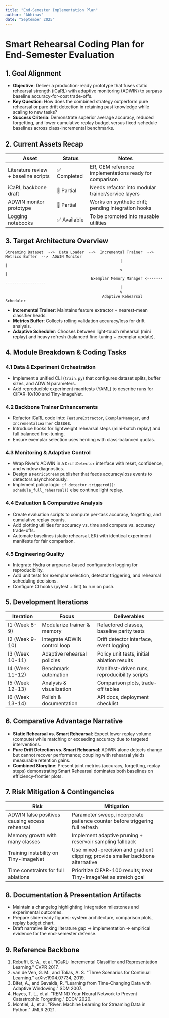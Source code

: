 ```yaml
---
title: "End-Semester Implementation Plan"
author: "Abhinav"
date: "September 2025"
---
```


# Smart Rehearsal Coding Plan for End-Semester Evaluation

## 1. Goal Alignment
- **Objective**: Deliver a production-ready prototype that fuses static rehearsal strength (iCaRL) with adaptive monitoring (ADWIN) to surpass baseline accuracy-for-cost trade-offs.
- **Key Question**: How does the combined strategy outperform pure rehearsal or pure drift detection in retaining past knowledge while scaling to new tasks?
- **Success Criteria**: Demonstrate superior average accuracy, reduced forgetting, and lower cumulative replay budget versus fixed-schedule baselines across class-incremental benchmarks.

## 2. Current Assets Recap
| Asset | Status | Notes |
|-------|--------|-------|
| Literature review + baseline scripts | ✅ Completed | ER, GEM reference implementations ready for comparison |
| iCaRL backbone draft | 🔄 Partial | Needs refactor into modular trainer/service layers |
| ADWIN monitor prototype | 🔄 Partial | Works on synthetic drift; pending integration hooks |
| Logging notebooks | ✅ Available | To be promoted into reusable utilities |

## 3. Target Architecture Overview
```
Streaming Dataset  -->  Data Loader  -->  Incremental Trainer  -->  Metrics Buffer  -->  ADWIN Monitor
                                                   |                                    |
                                                   v                                    |
                                      Exemplar Memory Manager <-------------------------
                                                   |
                                                   v
                                           Adaptive Rehearsal Scheduler
```
- **Incremental Trainer**: Maintains feature extractor + nearest-mean classifier heads.
- **Metrics Buffer**: Collects rolling validation accuracy/loss for drift analysis.
- **Adaptive Scheduler**: Chooses between light-touch rehearsal (mini replay) and heavy refresh (balanced fine-tuning + exemplar update).

## 4. Module Breakdown & Coding Tasks
### 4.1 Data & Experiment Orchestration
- Implement a unified CLI (`train.py`) that configures dataset splits, buffer sizes, and ADWIN parameters.
- Add reproducible experiment manifests (YAML) to describe runs for CIFAR-10/100 and Tiny-ImageNet.

### 4.2 Backbone Trainer Enhancements
- Refactor iCaRL code into: `FeatureExtractor`, `ExemplarManager`, and `IncrementalLearner` classes.
- Introduce hooks for lightweight rehearsal steps (mini-batch replay) and full balanced fine-tuning.
- Ensure exemplar selection uses herding with class-balanced quotas.

### 4.3 Monitoring & Adaptive Control
- Wrap River's ADWIN in a `DriftDetector` interface with reset, confidence, and window diagnostics.
- Design a `MetricStream` publisher that feeds accuracy/loss events to detectors asynchronously.
- Implement policy logic: `if detector.triggered(): schedule_full_rehearsal()` else continue light replay.

### 4.4 Evaluation & Comparative Analysis
- Create evaluation scripts to compute per-task accuracy, forgetting, and cumulative replay counts.
- Add plotting utilities for accuracy vs. time and compute vs. accuracy trade-offs.
- Automate baselines (static rehearsal, ER) with identical experiment manifests for fair comparison.

### 4.5 Engineering Quality
- Integrate Hydra or argparse-based configuration logging for reproducibility.
- Add unit tests for exemplar selection, detector triggering, and rehearsal scheduling decisions.
- Configure CI hooks (pytest + lint) to run on push.

## 5. Development Iterations
| Iteration | Focus | Deliverables |
|-----------|-------|--------------|
| I1 (Week 8-9) | Modularize trainer & memory | Refactored classes, baseline parity tests |
| I2 (Week 9-10) | Integrate ADWIN control loop | Drift detector interface, event logging |
| I3 (Week 10-11) | Adaptive rehearsal policies | Policy unit tests, initial ablation results |
| I4 (Week 11-12) | Benchmark automation | Manifest-driven runs, reproducibility scripts |
| I5 (Week 12-13) | Analysis & visualization | Comparison plots, trade-off tables |
| I6 (Week 13-14) | Polish & documentation | API docs, deployment checklist |

## 6. Comparative Advantage Narrative
- **Static Rehearsal vs. Smart Rehearsal**: Expect lower replay volume (compute) while matching or exceeding accuracy due to targeted interventions.
- **Pure Drift Detection vs. Smart Rehearsal**: ADWIN alone detects change but cannot recover performance; coupling with rehearsal yields measurable retention gains.
- **Combined Storyline**: Present joint metrics (accuracy, forgetting, replay steps) demonstrating Smart Rehearsal dominates both baselines on efficiency-frontier plots.

## 7. Risk Mitigation & Contingencies
| Risk | Mitigation |
|------|------------|
| ADWIN false positives causing excess rehearsal | Parameter sweep, incorporate patience counter before triggering full refresh |
| Memory growth with many classes | Implement adaptive pruning + reservoir sampling fallback |
| Training instability on Tiny-ImageNet | Use mixed-precision and gradient clipping; provide smaller backbone alternative |
| Time constraints for full ablations | Prioritize CIFAR-100 results; treat Tiny-ImageNet as stretch goal |

## 8. Documentation & Presentation Artifacts
- Maintain a changelog highlighting integration milestones and experimental outcomes.
- Prepare slide-ready figures: system architecture, comparison plots, replay budget chart.
- Draft narrative linking literature gap → implementation → empirical evidence for the end-semester defense.

## 9. Reference Backbone
1. Rebuffi, S.-A., et al. "iCaRL: Incremental Classifier and Representation Learning." CVPR 2017.
2. van de Ven, G. M., and Tolias, A. S. "Three Scenarios for Continual Learning." arXiv:1904.07734, 2019.
3. Bifet, A., and Gavaldà, R. "Learning from Time-Changing Data with Adaptive Windowing." SDM 2007.
4. Hayes, T. L., et al. "REMIND Your Neural Network to Prevent Catastrophic Forgetting." ECCV 2020.
5. Montiel, J., et al. "River: Machine Learning for Streaming Data in Python." JMLR 2021.

